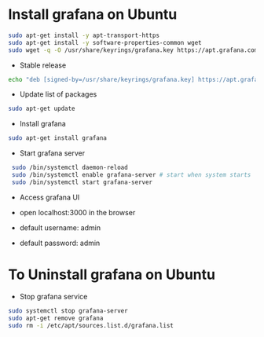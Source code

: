 # Install grafana on Ubuntu

```bash
sudo apt-get install -y apt-transport-https
sudo apt-get install -y software-properties-common wget
sudo wget -q -O /usr/share/keyrings/grafana.key https://apt.grafana.com/gpg.key
```
- Stable release

```bash
echo "deb [signed-by=/usr/share/keyrings/grafana.key] https://apt.grafana.com stable main" | sudo tee -a /etc/apt/sources.list.d/grafana.list
```

- Update list of packages

```bash
sudo apt-get update
```

- Install grafana

```bash
sudo apt-get install grafana
```

- Start grafana server

```bash
 sudo /bin/systemctl daemon-reload
 sudo /bin/systemctl enable grafana-server # start when system starts
 sudo /bin/systemctl start grafana-server
```

- Access grafana UI

- open localhost:3000 in the browser
- default username: admin
- default password: admin


# To Uninstall grafana on Ubuntu

- Stop grafana service

```bash
sudo systemctl stop grafana-server
sudo apt-get remove grafana
sudo rm -i /etc/apt/sources.list.d/grafana.list
```


